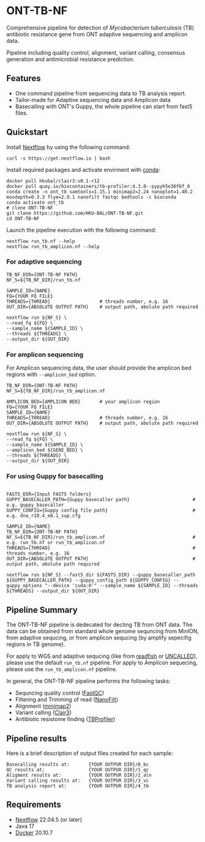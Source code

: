 # ONT-TB-NF

Comprehensive pipeline for detection of *Mycobacterium tuberculosis* (TB) antibiotic resistance gene from ONT adaptive sequencing and amplicon data. 

Pipeline including quality control, alignment, variant calling, consensus generation and antimicrobial resistance prediction. 

## Features

- One command pipeline from sequencing data to TB analysis report. 
- Tailor-made for Adaptive sequencing data and Amplicon data
- Basecalling with ONT's Guppy, the whole pipeline can start from fast5 files.


## Quickstart 

Install [Nextflow](https://www.nextflow.io/) by using the following command: 

    curl -s https://get.nextflow.io | bash 
    
Install required packages and activate envirment with [conda](https://conda.io/projects/conda/en/latest/index.html):

    docker pull hkubal/clair3:v0.1-r12
    docker pull quay.io/biocontainers/tb-profiler:4.3.0--pypyh5e36f6f_0
    conda create -n ont_tb samtools=1.15.1 minimap2=2.24 nanoplot=1.40.2 mosdepth=0.3.3 flye=2.9.1 nanofilt fastqc bedtools -c bioconda
    conda activate ont_tb
    # clone ONT-TB-NF
    git clone https://github.com/HKU-BAL/ONT-TB-NF.git
    cd ONT-TB-NF


Launch the pipeline execution with the following command: 

```
nextflow run_tb.nf --help
nextflow run_tb_amplicon.nf --help
```

### For adaptive sequencing

```
TB_NF_DIR={ONT-TB-NF PATH}
NF_S=${TB_NF_DIR}/run_tb.nf

SAMPLE_ID={NAME}
FQ={YOUR FQ FILE}
THREADS={THREAD}                  # threads number, e.g. 16
OUT_DIR={ABSOLUTE OUTPUT PATH}    # output path, abolute path required

nextflow run ${NF_S} \
--read_fq ${FQ} \
--sample_name ${SAMPLE_ID} \
--threads ${THREADS} \
--output_dir ${OUT_DIR}

```

### For amplicon sequencing

For Amplicon sequencing data, the user should provide the amplicon bed regions with `--amplicon_bed` option.

```
TB_NF_DIR={ONT-TB-NF PATH}
NF_S=${TB_NF_DIR}/run_tb_amplicon.nf

AMPLICON_BED={AMPLICON BED}       # your amplicon region 
FQ={YOUR FQ FILE}
SAMPLE_ID={NAME}
THREADS={THREAD}                  # threads number, e.g. 16
OUT_DIR={ABSOLUTE OUTPUT PATH}    # output path, abolute path required

nextflow run ${NF_S} \
--read_fq ${FQ} \
--sample_name ${SAMPLE_ID} \
--amplicon_bed ${GENE_BED} \
--threads ${THREADS} \
--output_dir ${OUT_DIR}

```

### For using Guppy for basecalling 

```

FAST5_DIR={Input FAST5 folders}
GUPPY_BASECALLER_PATH={Guppy basecaller path}                       # e.g. guppy_basecaller
GUPPY_CONFIG={Guppy config file path}                               # e.g. dna_r10.4_e8.1_sup.cfg

SAMPLE_ID={NAME}
TB_NF_DIR={ONT-TB-NF PATH}
NF_S=${TB_NF_DIR}/run_tb_amplicon.nf                                # e.g. run_tb.nf or run_tb_amplicon.nf
THREADS={THREAD}                                                    # threads number, e.g. 16
OUT_DIR={ABSOLUTE OUTPUT PATH}                                      # output path, abolute path required

nextflow run ${NF_S} --fast5_dir ${FAST5_DIR} --guppy_basecaller_path ${GUPPY_BASECALLER_PATH} --guppy_config_path ${GUPPY_CONFIG} --guppy_options "--device 'cuda:0'" --sample_name ${SAMPLE_ID} --threads ${THREADS} --output_dir ${OUT_DIR}

```

## Pipeline Summary

The ONT-TB-NF pipeline is dedecated for decting TB from ONT data. The data can be obtained from standard whole genome sequncing from MinION, from adaptive sequcing, or from amplicon sequcing (by amplify sepecifig regions in TB genome). 

For apply to WGS and adaptive sequcing (like from [readfish](https://www.nature.com/articles/s41587-020-00746-x) or [UNCALLED](https://www.nature.com/articles/s41587-020-0731-9)), please use the default `run_tb.nf` pipeline. 
For apply to Amplicon sequecing, please use the `run_tb_amplicon.nf` pipeline. 

In general, the ONT-TB-NF pipeline performs the following tasks:

- Sequncing quality control ([FastQC](https://www.bioinformatics.babraham.ac.uk/projects/fastqc/))
- Filtering and Trimming of read ([NanoFilt](https://github.com/wdecoster/nanofilt))
- Alignment ([minimap2](https://github.com/lh3/minimap2))
- Variant calling ([Clair3](https://github.com/HKU-BAL/Clair3))
- Antibiotic resistome finding ([TBProfiler](https://github.com/jodyphelan/TBProfiler))



## Pipeline results


Here is a brief description of output files created for each sample:
```
Basecalling results at:       {YOUR OUTPUR DIR}/0_bc
QC results at:                {YOUR OUTPUR DIR}/1_qc
Aligment results at:          {YOUR OUTPUR DIR}/2_aln
Variant calling results at:   {YOUR OUTPUR DIR}/3_vc
TB analysis report at:        {YOUR OUTPUR DIR}/4_tb
```

## Requirements 

* [Nextflow](https://www.nextflow.io) 22.04.5 (or later)
* Java 17 
* [Docker](https://www.docker.com/) 20.10.7 

